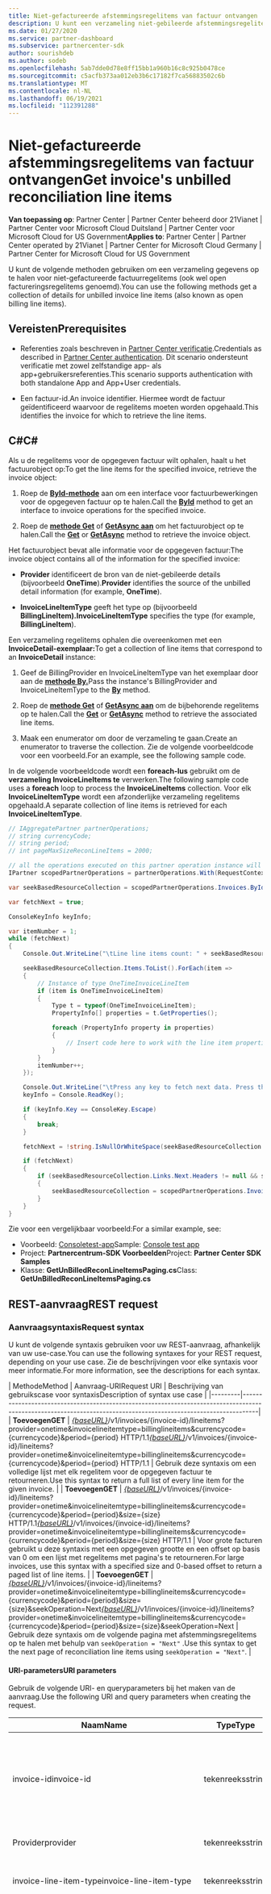 ```yaml
---
title: Niet-gefactureerde afstemmingsregelitems van factuur ontvangen
description: U kunt een verzameling niet-gebileerde afstemmingsregelitemdetails ophalen voor een opgegeven periode met behulp van Partner Center API's.
ms.date: 01/27/2020
ms.service: partner-dashboard
ms.subservice: partnercenter-sdk
author: sourishdeb
ms.author: sodeb
ms.openlocfilehash: 5ab7dde0d78e8ff15bb1a960b16c8c925b0478ce
ms.sourcegitcommit: c5acfb373aa012eb3b6c17182f7ca56883502c6b
ms.translationtype: MT
ms.contentlocale: nl-NL
ms.lasthandoff: 06/19/2021
ms.locfileid: "112391288"
---
```

# <a name="get-invoices-unbilled-reconciliation-line-items"></a><span data-ttu-id="e983e-103">Niet-gefactureerde afstemmingsregelitems van factuur ontvangen</span><span class="sxs-lookup"><span data-stu-id="e983e-103">Get invoice's unbilled reconciliation line items</span></span>

<span data-ttu-id="e983e-104">**Van toepassing op**: Partner Center | Partner Center beheerd door 21Vianet | Partner Center voor Microsoft Cloud Duitsland | Partner Center voor Microsoft Cloud for US Government</span><span class="sxs-lookup"><span data-stu-id="e983e-104">**Applies to**: Partner Center | Partner Center operated by 21Vianet | Partner Center for Microsoft Cloud Germany | Partner Center for Microsoft Cloud for US Government</span></span>

<span data-ttu-id="e983e-105">U kunt de volgende methoden gebruiken om een verzameling gegevens op te halen voor niet-gefactureerde factuurregelitems (ook wel open factureringsregelitems genoemd).</span><span class="sxs-lookup"><span data-stu-id="e983e-105">You can use the following methods get a collection of details for unbilled invoice line items (also known as open billing line items).</span></span>

## <a name="prerequisites"></a><span data-ttu-id="e983e-106">Vereisten</span><span class="sxs-lookup"><span data-stu-id="e983e-106">Prerequisites</span></span>

- <span data-ttu-id="e983e-107">Referenties zoals beschreven in [Partner Center verificatie](partner-center-authentication.md).</span><span class="sxs-lookup"><span data-stu-id="e983e-107">Credentials as described in [Partner Center authentication](partner-center-authentication.md).</span></span> <span data-ttu-id="e983e-108">Dit scenario ondersteunt verificatie met zowel zelfstandige app- als app+gebruikersreferenties.</span><span class="sxs-lookup"><span data-stu-id="e983e-108">This scenario supports authentication with both standalone App and App+User credentials.</span></span>

- <span data-ttu-id="e983e-109">Een factuur-id.</span><span class="sxs-lookup"><span data-stu-id="e983e-109">An invoice identifier.</span></span> <span data-ttu-id="e983e-110">Hiermee wordt de factuur geïdentificeerd waarvoor de regelitems moeten worden opgehaald.</span><span class="sxs-lookup"><span data-stu-id="e983e-110">This identifies the invoice for which to retrieve the line items.</span></span>

## <a name="c"></a><span data-ttu-id="e983e-111">C\#</span><span class="sxs-lookup"><span data-stu-id="e983e-111">C\#</span></span>

<span data-ttu-id="e983e-112">Als u de regelitems voor de opgegeven factuur wilt ophalen, haalt u het factuurobject op:</span><span class="sxs-lookup"><span data-stu-id="e983e-112">To get the line items for the specified invoice, retrieve the invoice object:</span></span>

1. <span data-ttu-id="e983e-113">Roep de [**ById-methode**](/dotnet/api/microsoft.store.partnercenter.invoices.iinvoicecollection.byid) aan om een interface voor factuurbewerkingen voor de opgegeven factuur op te halen.</span><span class="sxs-lookup"><span data-stu-id="e983e-113">Call the [**ById**](/dotnet/api/microsoft.store.partnercenter.invoices.iinvoicecollection.byid) method to get an interface to invoice operations for the specified invoice.</span></span>

2. <span data-ttu-id="e983e-114">Roep de [**methode Get**](/dotnet/api/microsoft.store.partnercenter.invoices.iinvoice.get) of [**GetAsync aan**](/dotnet/api/microsoft.store.partnercenter.invoices.iinvoice.getasync) om het factuurobject op te halen.</span><span class="sxs-lookup"><span data-stu-id="e983e-114">Call the [**Get**](/dotnet/api/microsoft.store.partnercenter.invoices.iinvoice.get) or [**GetAsync**](/dotnet/api/microsoft.store.partnercenter.invoices.iinvoice.getasync) method to retrieve the invoice object.</span></span>

<span data-ttu-id="e983e-115">Het factuurobject bevat alle informatie voor de opgegeven factuur:</span><span class="sxs-lookup"><span data-stu-id="e983e-115">The invoice object contains all of the information for the specified invoice:</span></span>

- <span data-ttu-id="e983e-116">**Provider** identificeert de bron van de niet-gebileerde details (bijvoorbeeld **OneTime**).</span><span class="sxs-lookup"><span data-stu-id="e983e-116">**Provider** identifies the source of the unbilled detail information (for example, **OneTime**).</span></span>

- <span data-ttu-id="e983e-117">**InvoiceLineItemType** geeft het type op (bijvoorbeeld **BillingLineItem).**</span><span class="sxs-lookup"><span data-stu-id="e983e-117">**InvoiceLineItemType** specifies the type (for example, **BillingLineItem**).</span></span>

<span data-ttu-id="e983e-118">Een verzameling regelitems ophalen die overeenkomen met een **InvoiceDetail-exemplaar:**</span><span class="sxs-lookup"><span data-stu-id="e983e-118">To get a collection of line items that correspond to an **InvoiceDetail** instance:</span></span>

1. <span data-ttu-id="e983e-119">Geef de BillingProvider en InvoiceLineItemType van het exemplaar door aan de [**methode By.**](/dotnet/api/microsoft.store.partnercenter.invoices.iinvoice.by)</span><span class="sxs-lookup"><span data-stu-id="e983e-119">Pass the instance's BillingProvider and InvoiceLineItemType to the [**By**](/dotnet/api/microsoft.store.partnercenter.invoices.iinvoice.by) method.</span></span>

2. <span data-ttu-id="e983e-120">Roep de [**methode Get**](/dotnet/api/microsoft.store.partnercenter.invoices.iinvoice.get) of [**GetAsync aan**](/dotnet/api/microsoft.store.partnercenter.invoices.iinvoice.getasync) om de bijbehorende regelitems op te halen.</span><span class="sxs-lookup"><span data-stu-id="e983e-120">Call the [**Get**](/dotnet/api/microsoft.store.partnercenter.invoices.iinvoice.get) or [**GetAsync**](/dotnet/api/microsoft.store.partnercenter.invoices.iinvoice.getasync) method to retrieve the associated line items.</span></span>

3. <span data-ttu-id="e983e-121">Maak een enumerator om door de verzameling te gaan.</span><span class="sxs-lookup"><span data-stu-id="e983e-121">Create an enumerator to traverse the collection.</span></span> <span data-ttu-id="e983e-122">Zie de volgende voorbeeldcode voor een voorbeeld.</span><span class="sxs-lookup"><span data-stu-id="e983e-122">For an example, see the following sample code.</span></span>

<span data-ttu-id="e983e-123">In de volgende voorbeeldcode wordt een **foreach-lus** gebruikt om de **verzameling InvoiceLineItems te** verwerken.</span><span class="sxs-lookup"><span data-stu-id="e983e-123">The following sample code uses a **foreach** loop to process the **InvoiceLineItems** collection.</span></span> <span data-ttu-id="e983e-124">Voor elk **InvoiceLineItemType** wordt een afzonderlijke verzameling regelitems opgehaald.</span><span class="sxs-lookup"><span data-stu-id="e983e-124">A separate collection of line items is retrieved for each **InvoiceLineItemType**.</span></span>

``` csharp
// IAggregatePartner partnerOperations;
// string currencyCode;
// string period;
// int pageMaxSizeReconLineItems = 2000;

// all the operations executed on this partner operation instance will share the same correlation Id but will differ in request Id
IPartner scopedPartnerOperations = partnerOperations.With(RequestContextFactory.Instance.Create(Guid.NewGuid()));

var seekBasedResourceCollection = scopedPartnerOperations.Invoices.ById("unbilled").By("onetime", "billinglineitems", currencyCode, period, pageMaxSizeReconLineItems).Get();

var fetchNext = true;

ConsoleKeyInfo keyInfo;

var itemNumber = 1;
while (fetchNext)
{
    Console.Out.WriteLine("\tLine line items count: " + seekBasedResourceCollection.Items.Count());

    seekBasedResourceCollection.Items.ToList().ForEach(item =>
    {
        // Instance of type OneTimeInvoiceLineItem
        if (item is OneTimeInvoiceLineItem)
        {
            Type t = typeof(OneTimeInvoiceLineItem);
            PropertyInfo[] properties = t.GetProperties();

            foreach (PropertyInfo property in properties)
            {
                // Insert code here to work with the line item properties
            }
        }
        itemNumber++;
    });

    Console.Out.WriteLine("\tPress any key to fetch next data. Press the Escape (Esc) key to quit: \n");
    keyInfo = Console.ReadKey();

    if (keyInfo.Key == ConsoleKey.Escape)
    {
        break;
    }

    fetchNext = !string.IsNullOrWhiteSpace(seekBasedResourceCollection.ContinuationToken);

    if (fetchNext)
    {
        if (seekBasedResourceCollection.Links.Next.Headers != null && seekBasedResourceCollection.Links.Next.Headers.Any())
        {
            seekBasedResourceCollection = scopedPartnerOperations.Invoices.ById("unbilled").By("onetime", "billinglineitems", currencyCode, period, pageMaxSizeReconLineItems).Seek(seekBasedResourceCollection.ContinuationToken, SeekOperation.Next);
        }
    }
}
```

<span data-ttu-id="e983e-125">Zie voor een vergelijkbaar voorbeeld:</span><span class="sxs-lookup"><span data-stu-id="e983e-125">For a similar example, see:</span></span>

- <span data-ttu-id="e983e-126">Voorbeeld: [Consoletest-app](console-test-app.md)</span><span class="sxs-lookup"><span data-stu-id="e983e-126">Sample: [Console test app](console-test-app.md)</span></span>
- <span data-ttu-id="e983e-127">Project: **Partnercentrum-SDK Voorbeelden**</span><span class="sxs-lookup"><span data-stu-id="e983e-127">Project: **Partner Center SDK Samples**</span></span>
- <span data-ttu-id="e983e-128">Klasse: **GetUnBilledReconLineItemsPaging.cs**</span><span class="sxs-lookup"><span data-stu-id="e983e-128">Class: **GetUnBilledReconLineItemsPaging.cs**</span></span>

## <a name="rest-request"></a><span data-ttu-id="e983e-129">REST-aanvraag</span><span class="sxs-lookup"><span data-stu-id="e983e-129">REST request</span></span>

### <a name="request-syntax"></a><span data-ttu-id="e983e-130">Aanvraagsyntaxis</span><span class="sxs-lookup"><span data-stu-id="e983e-130">Request syntax</span></span>

<span data-ttu-id="e983e-131">U kunt de volgende syntaxis gebruiken voor uw REST-aanvraag, afhankelijk van uw use-case.</span><span class="sxs-lookup"><span data-stu-id="e983e-131">You can use the following syntaxes for your REST request, depending on your use case.</span></span> <span data-ttu-id="e983e-132">Zie de beschrijvingen voor elke syntaxis voor meer informatie.</span><span class="sxs-lookup"><span data-stu-id="e983e-132">For more information, see the descriptions for each syntax.</span></span>

 | <span data-ttu-id="e983e-133">Methode</span><span class="sxs-lookup"><span data-stu-id="e983e-133">Method</span></span>  | <span data-ttu-id="e983e-134">Aanvraag-URI</span><span class="sxs-lookup"><span data-stu-id="e983e-134">Request URI</span></span>            | <span data-ttu-id="e983e-135">Beschrijving van gebruikscase voor syntaxis</span><span class="sxs-lookup"><span data-stu-id="e983e-135">Description of syntax use case</span></span>                                                                                |
|---------|-----------------------------------------------------------------------------------------------------------------------------------------------------------------|
| <span data-ttu-id="e983e-136">**Toevoegen**</span><span class="sxs-lookup"><span data-stu-id="e983e-136">**GET**</span></span> | <span data-ttu-id="e983e-137">[*{baseURL}*](partner-center-rest-urls.md)/v1/invoices/{invoice-id}/lineitems?provider=onetime&invoicelineitemtype=billinglineitems&currencycode={currencycode}&period={period} HTTP/1.1</span><span class="sxs-lookup"><span data-stu-id="e983e-137">[*{baseURL}*](partner-center-rest-urls.md)/v1/invoices/{invoice-id}/lineitems?provider=onetime&invoicelineitemtype=billinglineitems&currencycode={currencycode}&period={period} HTTP/1.1</span></span>                              | <span data-ttu-id="e983e-138">Gebruik deze syntaxis om een volledige lijst met elk regelitem voor de opgegeven factuur te retourneren.</span><span class="sxs-lookup"><span data-stu-id="e983e-138">Use this syntax to return a full list of every line item for the given invoice.</span></span> |
| <span data-ttu-id="e983e-139">**Toevoegen**</span><span class="sxs-lookup"><span data-stu-id="e983e-139">**GET**</span></span> | <span data-ttu-id="e983e-140">[*{baseURL}*](partner-center-rest-urls.md)/v1/invoices/{invoice-id}/lineitems?provider=onetime&invoicelineitemtype=billinglineitems&currencycode={currencycode}&period={period}&size={size} HTTP/1.1</span><span class="sxs-lookup"><span data-stu-id="e983e-140">[*{baseURL}*](partner-center-rest-urls.md)/v1/invoices/{invoice-id}/lineitems?provider=onetime&invoicelineitemtype=billinglineitems&currencycode={currencycode}&period={period}&size={size} HTTP/1.1</span></span>  | <span data-ttu-id="e983e-141">Voor grote facturen gebruikt u deze syntaxis met een opgegeven grootte en een offset op basis van 0 om een lijst met regelitems met pagina's te retourneren.</span><span class="sxs-lookup"><span data-stu-id="e983e-141">For large invoices, use this syntax with a specified size and 0-based offset to return a paged list of line items.</span></span> |
| <span data-ttu-id="e983e-142">**Toevoegen**</span><span class="sxs-lookup"><span data-stu-id="e983e-142">**GET**</span></span> | <span data-ttu-id="e983e-143">[*{baseURL}*](partner-center-rest-urls.md)/v1/invoices/{invoice-id}/lineitems?provider=onetime&invoicelineitemtype=billinglineitems&currencycode={currencycode}&period={period}&size={size}&seekOperation=Next</span><span class="sxs-lookup"><span data-stu-id="e983e-143">[*{baseURL}*](partner-center-rest-urls.md)/v1/invoices/{invoice-id}/lineitems?provider=onetime&invoicelineitemtype=billinglineitems&currencycode={currencycode}&period={period}&size={size}&seekOperation=Next</span></span>                               | <span data-ttu-id="e983e-144">Gebruik deze syntaxis om de volgende pagina met afstemmingsregelitems op te halen met behulp van `seekOperation = "Next"` .</span><span class="sxs-lookup"><span data-stu-id="e983e-144">Use this syntax to get the next page of reconciliation line items using `seekOperation = "Next"`.</span></span> |

#### <a name="uri-parameters"></a><span data-ttu-id="e983e-145">URI-parameters</span><span class="sxs-lookup"><span data-stu-id="e983e-145">URI parameters</span></span>

<span data-ttu-id="e983e-146">Gebruik de volgende URI- en queryparameters bij het maken van de aanvraag.</span><span class="sxs-lookup"><span data-stu-id="e983e-146">Use the following URI and query parameters when creating the request.</span></span>

| <span data-ttu-id="e983e-147">Naam</span><span class="sxs-lookup"><span data-stu-id="e983e-147">Name</span></span>                   | <span data-ttu-id="e983e-148">Type</span><span class="sxs-lookup"><span data-stu-id="e983e-148">Type</span></span>   | <span data-ttu-id="e983e-149">Vereist</span><span class="sxs-lookup"><span data-stu-id="e983e-149">Required</span></span> | <span data-ttu-id="e983e-150">Beschrijving</span><span class="sxs-lookup"><span data-stu-id="e983e-150">Description</span></span>                                                                     |
|------------------------|--------|----------|---------------------------------------------------------------------------------|
| <span data-ttu-id="e983e-151">invoice-id</span><span class="sxs-lookup"><span data-stu-id="e983e-151">invoice-id</span></span>             | <span data-ttu-id="e983e-152">tekenreeks</span><span class="sxs-lookup"><span data-stu-id="e983e-152">string</span></span> | <span data-ttu-id="e983e-153">Ja</span><span class="sxs-lookup"><span data-stu-id="e983e-153">Yes</span></span>      | <span data-ttu-id="e983e-154">Een tekenreeks die de factuur identificeert.</span><span class="sxs-lookup"><span data-stu-id="e983e-154">A string that identifies the invoice.</span></span> <span data-ttu-id="e983e-155">Gebruik 'niet-gebillede' om niet-gebileerde schattingen te krijgen.</span><span class="sxs-lookup"><span data-stu-id="e983e-155">Use 'unbilled' to get unbilled estimates.</span></span> |
| <span data-ttu-id="e983e-156">Provider</span><span class="sxs-lookup"><span data-stu-id="e983e-156">provider</span></span>               | <span data-ttu-id="e983e-157">tekenreeks</span><span class="sxs-lookup"><span data-stu-id="e983e-157">string</span></span> | <span data-ttu-id="e983e-158">Ja</span><span class="sxs-lookup"><span data-stu-id="e983e-158">Yes</span></span>      | <span data-ttu-id="e983e-159">De provider: 'OneTime'.</span><span class="sxs-lookup"><span data-stu-id="e983e-159">The provider: "OneTime".</span></span>                                                |
| <span data-ttu-id="e983e-160">invoice-line-item-type</span><span class="sxs-lookup"><span data-stu-id="e983e-160">invoice-line-item-type</span></span> | <span data-ttu-id="e983e-161">tekenreeks</span><span class="sxs-lookup"><span data-stu-id="e983e-161">string</span></span> | <span data-ttu-id="e983e-162">Ja</span><span class="sxs-lookup"><span data-stu-id="e983e-162">Yes</span></span>      | <span data-ttu-id="e983e-163">Het type factuurdetails: BillingLineItems.</span><span class="sxs-lookup"><span data-stu-id="e983e-163">The type of invoice detail: "BillingLineItems".</span></span>               |
| <span data-ttu-id="e983e-164">hasPartnerEarnedCredit</span><span class="sxs-lookup"><span data-stu-id="e983e-164">hasPartnerEarnedCredit</span></span> | <span data-ttu-id="e983e-165">booleaans</span><span class="sxs-lookup"><span data-stu-id="e983e-165">bool</span></span>   | <span data-ttu-id="e983e-166">Nee</span><span class="sxs-lookup"><span data-stu-id="e983e-166">No</span></span>       | <span data-ttu-id="e983e-167">De waarde die aangeeft of de regelitems moeten worden retourneren waarop het partnertegoed is toegepast.</span><span class="sxs-lookup"><span data-stu-id="e983e-167">The value indicating if to return the line items with partner earned credit applied.</span></span> <span data-ttu-id="e983e-168">Opmerking: deze parameter wordt alleen toegepast wanneer het providertype OneTime is en InvoiceLineItemType UsageLineItems is.</span><span class="sxs-lookup"><span data-stu-id="e983e-168">Note: this parameter will be only applied when provider type is OneTime and InvoiceLineItemType is UsageLineItems.</span></span>
| <span data-ttu-id="e983e-169">currencyCode</span><span class="sxs-lookup"><span data-stu-id="e983e-169">currencyCode</span></span>           | <span data-ttu-id="e983e-170">tekenreeks</span><span class="sxs-lookup"><span data-stu-id="e983e-170">string</span></span> | <span data-ttu-id="e983e-171">Ja</span><span class="sxs-lookup"><span data-stu-id="e983e-171">Yes</span></span>      | <span data-ttu-id="e983e-172">De valutacode voor de niet-gebillede regelitems.</span><span class="sxs-lookup"><span data-stu-id="e983e-172">The currency code for the unbilled line items.</span></span>                                  |
| <span data-ttu-id="e983e-173">period</span><span class="sxs-lookup"><span data-stu-id="e983e-173">period</span></span>                 | <span data-ttu-id="e983e-174">tekenreeks</span><span class="sxs-lookup"><span data-stu-id="e983e-174">string</span></span> | <span data-ttu-id="e983e-175">Ja</span><span class="sxs-lookup"><span data-stu-id="e983e-175">Yes</span></span>      | <span data-ttu-id="e983e-176">De periode voor niet-gebillede herconfiging.</span><span class="sxs-lookup"><span data-stu-id="e983e-176">The period for unbilled recon.</span></span> <span data-ttu-id="e983e-177">voorbeeld: current, previous.</span><span class="sxs-lookup"><span data-stu-id="e983e-177">example: current, previous.</span></span>                      |
| <span data-ttu-id="e983e-178">grootte</span><span class="sxs-lookup"><span data-stu-id="e983e-178">size</span></span>                   | <span data-ttu-id="e983e-179">getal</span><span class="sxs-lookup"><span data-stu-id="e983e-179">number</span></span> | <span data-ttu-id="e983e-180">Nee</span><span class="sxs-lookup"><span data-stu-id="e983e-180">No</span></span>       | <span data-ttu-id="e983e-181">Het maximum aantal items dat moet worden retourneren.</span><span class="sxs-lookup"><span data-stu-id="e983e-181">The maximum number of items to return.</span></span> <span data-ttu-id="e983e-182">De standaardgrootte is 2000</span><span class="sxs-lookup"><span data-stu-id="e983e-182">Default size is 2000</span></span>                     |
| <span data-ttu-id="e983e-183">zoekoperation</span><span class="sxs-lookup"><span data-stu-id="e983e-183">seekOperation</span></span>          | <span data-ttu-id="e983e-184">tekenreeks</span><span class="sxs-lookup"><span data-stu-id="e983e-184">string</span></span> | <span data-ttu-id="e983e-185">No</span><span class="sxs-lookup"><span data-stu-id="e983e-185">No</span></span>       | <span data-ttu-id="e983e-186">Stel seekOperation = Volgende in om de volgende pagina met recon line-items op te halen.</span><span class="sxs-lookup"><span data-stu-id="e983e-186">Set seekOperation=Next to get the next page of recon line items.</span></span>                |

### <a name="request-headers"></a><span data-ttu-id="e983e-187">Aanvraagheaders</span><span class="sxs-lookup"><span data-stu-id="e983e-187">Request headers</span></span>

<span data-ttu-id="e983e-188">Zie REST-headers [Partner Center meer informatie.](headers.md)</span><span class="sxs-lookup"><span data-stu-id="e983e-188">For more information, see [Partner Center REST headers](headers.md).</span></span>

### <a name="request-body"></a><span data-ttu-id="e983e-189">Aanvraagbody</span><span class="sxs-lookup"><span data-stu-id="e983e-189">Request body</span></span>

<span data-ttu-id="e983e-190">Geen.</span><span class="sxs-lookup"><span data-stu-id="e983e-190">None.</span></span>

## <a name="rest-response"></a><span data-ttu-id="e983e-191">REST-antwoord</span><span class="sxs-lookup"><span data-stu-id="e983e-191">REST response</span></span>

<span data-ttu-id="e983e-192">Als dit lukt, bevat het antwoord de verzameling regelitemdetails.</span><span class="sxs-lookup"><span data-stu-id="e983e-192">If successful, the response contains the collection of line item details.</span></span>

<span data-ttu-id="e983e-193">*Voor het regelitem **ChargeType** wordt de  waarde **Aankoop** aan Nieuw en de waarde **Restitutie** is aan **Annuleren.***</span><span class="sxs-lookup"><span data-stu-id="e983e-193">*For the line item **ChargeType**, the value **Purchase** is mapped to **New** and the value **Refund** is mapped to **Cancel**.*</span></span>

### <a name="response-success-and-error-codes"></a><span data-ttu-id="e983e-194">Antwoord geslaagd en foutcodes</span><span class="sxs-lookup"><span data-stu-id="e983e-194">Response success and error codes</span></span>

<span data-ttu-id="e983e-195">Elk antwoord wordt geleverd met een HTTP-statuscode die aangeeft of het is gelukt of mislukt en aanvullende informatie over foutopsporing.</span><span class="sxs-lookup"><span data-stu-id="e983e-195">Each response comes with an HTTP status code that indicates success or failure and additional debugging information.</span></span> <span data-ttu-id="e983e-196">Gebruik een hulpprogramma voor netwerk traceer om deze code, het fouttype en aanvullende parameters te lezen.</span><span class="sxs-lookup"><span data-stu-id="e983e-196">Use a network trace tool to read this code, error type, and additional parameters.</span></span> <span data-ttu-id="e983e-197">Zie REST-foutcodes voor [Partner Center lijst.](error-codes.md)</span><span class="sxs-lookup"><span data-stu-id="e983e-197">For the full list, see [Partner Center REST error codes](error-codes.md).</span></span>

### <a name="request-response-examples"></a><span data-ttu-id="e983e-198">Voorbeelden van aanvraag-antwoord</span><span class="sxs-lookup"><span data-stu-id="e983e-198">Request-response examples</span></span>

#### <a name="request-response-example-1"></a><span data-ttu-id="e983e-199">Aanvraag-antwoord voorbeeld 1</span><span class="sxs-lookup"><span data-stu-id="e983e-199">Request-response example 1</span></span>

<span data-ttu-id="e983e-200">De volgende details zijn van toepassing op dit voorbeeld:</span><span class="sxs-lookup"><span data-stu-id="e983e-200">The following details apply to this example:</span></span>

- <span data-ttu-id="e983e-201">Provider: **OneTime**</span><span class="sxs-lookup"><span data-stu-id="e983e-201">Provider: **OneTime**</span></span>
- <span data-ttu-id="e983e-202">InvoiceLineItemType: **BillingLineItems**</span><span class="sxs-lookup"><span data-stu-id="e983e-202">InvoiceLineItemType: **BillingLineItems**</span></span>
- <span data-ttu-id="e983e-203">Periode: **Vorige**</span><span class="sxs-lookup"><span data-stu-id="e983e-203">Period: **Previous**</span></span>

#### <a name="request-example-1"></a><span data-ttu-id="e983e-204">Aanvraagvoorbeeld 1</span><span class="sxs-lookup"><span data-stu-id="e983e-204">Request example 1</span></span>

```http
GET https://api.partnercenter.microsoft.com/v1//invoices/unbilled/lineitems?provider=onetime&invoicelineitemtype=billinglineitems&currencycode=usd&period=previous&size=2000 HTTP/1.1
Authorization: Bearer <token>
Accept: application/json
MS-RequestId: 1234ecb8-37af-45f4-a1a1-358de3ca2b9e
MS-CorrelationId: 5e612512-4345-4bb0-866e-47aeda031234
X-Locale: en-US
MS-PartnerCenter-Application: Partner Center .NET SDK Samples
Host: api.partnercenter.microsoft.com
```

#### <a name="response-example-1"></a><span data-ttu-id="e983e-205">Antwoordvoorbeeld 1</span><span class="sxs-lookup"><span data-stu-id="e983e-205">Response example 1</span></span>

```http
HTTP/1.1 200 OK
Content-Length: 2484
Content-Type: application/json; charset=utf-8
MS-CorrelationId: 5e612512-4345-4bb0-866e-47aeda031234
MS-RequestId: 1234ecb8-37af-45f4-a1a1-358de3ca2b9e
MS-CV: bpqyomePDUqrSSYC.0
MS-ServerId: 202010406
Date: Wed, 20 Feb 2019 19:59:27 GMT

{
   "totalCount": 3,
    "items": [
        {
            "partnerId": "934f3416-bc2f-47f3-b492-77e517d4e572",
            "customerId": "c139c4bf-2e8b-4ab5-8bed-d9f50dcca7a2",
            "customerName": "Test_Test_Office R2 Reduce Seats Validation",
            "customerDomainName": "testcustomerr2t2reduce.onmicrosoft.com",
            "customerCountry": "US",
            "invoiceNumber": "",
            "mpnId": "5357564",
            "resellerMpnId": "4649221",
            "orderId": "94e858b6d855",
            "orderDate": "2021-05-20T18:30:06.6045692Z",
            "productId": "CFQ7TTC0LH0R",
            "skuId": "0002",
            "availabilityId": "CFQ7TTC0K5RQ",
            "productName": "Microsoft 365 Phone System - Virtual User",
            "skuName": "Microsoft 365 Phone System - Virtual User",
            "productQualifiers": [
                "AddOn",
                "Trial"
            ],
            "chargeType": "new",
            "unitPrice": "0",
            "effectiveUnitPrice": "0",
            "unitType": "",
            "quantity": "25",
            "subtotal": "0",
            "taxTotal": "0",
            "totalForCustomer": "0",
            "currency": "USD",
            "publisherName": "Microsoft Corporation",
            "publisherId": "",
            "subscriptionDescription": "",
            "subscriptionId": "86646af9-e80a-4aa0-da80-3fd2b792c2cc",
            "subscriptionStartDate": "2021-05-20T00:00:00Z",
            "subscriptionEndDate": "2021-06-19T00:00:00Z",
            "chargeStartDate": "2021-05-20T00:00:00Z",
            "chargeEndDate": "2021-06-19T00:00:00Z",
            "termAndBillingCycle": "One-Month commitment for trial",
            "alternateId": "94e858b6d855",
            "referenceId": "0cf1202a-5b7d-4219-966e-93c637113708",
            "priceAdjustmentDescription": "",
            "discountDetails": "",
            "pricingCurrency": "USD",
            "pcToBCExchangeRate": "1",
            "pcToBCExchangeRateDate": "2021-05-01T00:00:00",
            "billableQuantity": "25",
            "meterDescription": "",
            "billingFrequency": "",
            "reservationOrderId": "99f246cf-ed96-41b4-b0cd-0aa43eb1fe91",
            "invoiceLineItemType": "billing_line_items",
            "billingProvider": "one_time",
            "promotionId": "",
            "attributes": {
                "objectType": "OneTimeInvoiceLineItem"
            }
            
        },
        {
            "partnerId": "934f3416-bc2f-47f3-b492-77e517d4e572",
            "customerId": "835a59a7-3172-47b5-bdef-d9cc65f4d0e4",
            "customerName": "TEST_TEST Test Promotions 01",
            "customerDomainName": "kyletestpromos01.onmicrosoft.com",
            "customerCountry": "US",
            "invoiceNumber": "",
            "mpnId": "5357564",
            "resellerMpnId": "0",
            "orderId": "5f9d52bb1408",
            "orderDate": "2021-05-20T18:48:30.6168285Z",
            "productId": "CFQ7TTC0HL8W",
            "skuId": "0001",
            "availabilityId": "CFQ7TTC0K59S",
            "productName": "Power BI Premium Per User",
            "skuName": "Power BI Premium Per User",
            "productQualifiers": [],
            "chargeType": "new",
            "unitPrice": "16",
            "effectiveUnitPrice": "14.4",
            "unitType": "",
            "quantity": "50",
            "subtotal": "720",
            "taxTotal": "0",
            "totalForCustomer": "0",
            "currency": "USD",
            "publisherName": "Microsoft Corporation",
            "publisherId": "",
            "subscriptionDescription": "",
            "subscriptionId": "9d7d1f3d-c8de-461c-db6d-91debd5129f0",
            "subscriptionStartDate": "2021-05-20T00:00:00Z",
            "subscriptionEndDate": "2022-05-19T00:00:00Z",
            "chargeStartDate": "2021-05-20T00:00:00Z",
            "chargeEndDate": "2021-06-19T00:00:00Z",
            "termAndBillingCycle": "One-Year commitment for monthly/yearly billing",
            "alternateId": "5f9d52bb1408",
            "referenceId": "28b535e0-68f4-40b5-84f7-8ed9241eb149",
            "priceAdjustmentDescription": "[\"Price for given billing period\",\"You are getting a discount due to a pre-determined override.\",\"You are getting a discount for being a partner.\",\"You are getting a price guarantee for your price.\",\"Price for given term\"]",
            "discountDetails": "",
            "pricingCurrency": "USD",
            "pcToBCExchangeRate": "1",
            "pcToBCExchangeRateDate": "2021-05-01T00:00:00",
            "billableQuantity": "50",
            "meterDescription": "",
            "billingFrequency": "Monthly",
            "reservationOrderId": "8fdebb4a-7110-496e-9570-623e4c992797",
            "invoiceLineItemType": "billing_line_items",
            "billingProvider": "one_time",
            "promotionId": "78bcf906-b945-4210-8818-cfb93caf12a1",
            "attributes/objectType": "OneTimeInvoiceLineItem",
            "attributes": {
                "objectType": "OneTimeInvoiceLineItem"
            }
        },
        {
            "partnerId": "934f3416-bc2f-47f3-b492-77e517d4e572",
            "customerId": "c139c4bf-2e8b-4ab5-8bed-d9f50dcca7a2",
            "customerName": "Test_Test_Office R2 Reduce Seats Validation",
            "customerDomainName": "testcustomerr2t2reduce.onmicrosoft.com",
            "customerCountry": "US",
            "invoiceNumber": "",
            "mpnId": "1234567",
            "resellerMpnId": 0,
            "orderId": "HJVtMZMkgQ2miuCiNv0RSr51zQDans0m1",
            "orderDate": "2019-02-04T17:59:52.9460102Z",
            "productId": "DZH318Z0BXWC",
            "skuId": "0002",
            "availabilityId": "DZH318Z0BP8B",
            "productName": "Test WAF-as-a-Service",
            "skuName": "Test WaaS - Medium Plan",
            "chargeType": "New",
            "unitPrice": 820,
            "effectiveUnitPrice": 820,
            "unitType": "",
            "quantity": 1,
            "subtotal": 820,
            "taxTotal": 0,
            "totalForCustomer": 0,
            "currency": "USD",
            "publisherName": "Test Networks, Inc.",
            "publisherId": "21223810",
            "subscriptionDescription": "",
            "subscriptionId": "12345678-9cf0-4a1f-9514-7fcc7fe9d1fe",
            "subscriptionStartDate": "2019-02-01T00:00:00Z",
            "subscriptionEndDate": "2020-01-31T00:00:00Z",
            "chargeStartDate": "2019-02-04T09:22:40.1767993-08:00",
            "chargeEndDate": "2019-03-03T09:22:40.1767993-08:00",
            "termAndBillingCycle": "1 Year Subscription",
            "alternateId": "123456ad566",
            "priceAdjustmentDescription": "[\"15.0% Partner earned credit for services managed\"]",
            "discountDetails": "",
            "pricingCurrency": "USD",
            "pcToBCExchangeRate": 1,
            "pcToBCExchangeRateDate": "2019-08-01T00:00:00Z",
            "billableQuantity": 3.1618,
            "meterDescription": "Bandwidth - Data Transfer In (GB) - Zone 2",
            "reservationOrderId": "883d475b-0000-1234-0000-8818752f1234",
            "attributes": {
                "objectType": "OneTimeInvoiceLineItem"
            }
        }
    ]
}
    ],
    "links": {
        "self": {
            "uri": "/invoices/unbilled/lineitems?provider=onetime&invoicelineitemtype=billinglineitems&currencycode=usd&period=previous&size=2000",
            "method": "GET",
            "headers": []
        },
        "next": {
            "uri": "/invoices/unbilled/lineitems?provider=onetime&invoicelineitemtype=billinglineitems&currencycode=usd&period=previous&size=2000&seekOperation=Next",
            "method": "GET",
            "headers": [
                {
                    "key": "MS-ContinuationToken",
                    "value": "AQAAAA=="
                }
            ]
        }
    },
    "attributes": {
        "objectType": "Collection"
    }
}
```

### <a name="request-response-example-2"></a><span data-ttu-id="e983e-206">Aanvraag-antwoord voorbeeld 2</span><span class="sxs-lookup"><span data-stu-id="e983e-206">Request-response example 2</span></span>

<span data-ttu-id="e983e-207">De volgende details zijn van toepassing op dit voorbeeld:</span><span class="sxs-lookup"><span data-stu-id="e983e-207">The following details apply to this example:</span></span>

- <span data-ttu-id="e983e-208">Provider: **OneTime**</span><span class="sxs-lookup"><span data-stu-id="e983e-208">Provider: **OneTime**</span></span>
- <span data-ttu-id="e983e-209">InvoiceLineItemType: **BillingLineItems**</span><span class="sxs-lookup"><span data-stu-id="e983e-209">InvoiceLineItemType: **BillingLineItems**</span></span>
- <span data-ttu-id="e983e-210">Periode: **Vorige**</span><span class="sxs-lookup"><span data-stu-id="e983e-210">Period: **Previous**</span></span>
- <span data-ttu-id="e983e-211">Zoekoperation: **Volgende**</span><span class="sxs-lookup"><span data-stu-id="e983e-211">SeekOperation: **Next**</span></span>

#### <a name="request-example-2"></a><span data-ttu-id="e983e-212">Aanvraagvoorbeeld 2</span><span class="sxs-lookup"><span data-stu-id="e983e-212">Request example 2</span></span>

```http
GET https://api.partnercenter.microsoft.com/v1/invoices/unbilled/lineitems?provider=onetime&invoiceLineItemType=billinglineitems&currencyCode=usd&period=previous&size=2000&seekoperation=next HTTP/1.1
Authorization: Bearer <token>
Accept: application/json
MS-ContinuationToken: d19617b8-fbe5-4684-a5d8-0230972fb0cf,0705c4a9-39f7-4261-ba6d-53e24a9ce47d_a4ayc/80/OGda4BO/1o/V0etpOqiLx1JwB5S3beHW0s=,0d81c700-98b4-4b13-9129-ffd5620f72e7
MS-RequestId: 1234ecb8-37af-45f4-a1a1-358de3ca2b9e
MS-CorrelationId: 5e612512-4345-4bb0-866e-47aeda031234
X-Locale: en-US
MS-PartnerCenter-Application: Partner Center .NET SDK Samples
Host: api.partnercenter.microsoft.com
```

#### <a name="response-example-2"></a><span data-ttu-id="e983e-213">Antwoordvoorbeeld 2</span><span class="sxs-lookup"><span data-stu-id="e983e-213">Response example 2</span></span>

```http
HTTP/1.1 200 OK
Content-Length: 2484
Content-Type: application/json; charset=utf-8
MS-CorrelationId: 5e612512-4345-4bb0-866e-47aeda031234
MS-RequestId: 1234ecb8-37af-45f4-a1a1-358de3ca2b9e
MS-CV: bpqyomePDUqrSSYC.0
MS-ServerId: 202010406
Date: Wed, 20 Feb 2019 19:59:27 GMT

{
   "totalCount": 3,
    "items": [
        {
            "partnerId": "934f3416-bc2f-47f3-b492-77e517d4e572",
            "customerId": "c139c4bf-2e8b-4ab5-8bed-d9f50dcca7a2",
            "customerName": "Test_Test_Office R2 Reduce Seats Validation",
            "customerDomainName": "testcustomerr2t2reduce.onmicrosoft.com",
            "customerCountry": "US",
            "invoiceNumber": "",
            "mpnId": "5357564",
            "resellerMpnId": "4649221",
            "orderId": "94e858b6d855",
            "orderDate": "2021-05-20T18:30:06.6045692Z",
            "productId": "CFQ7TTC0LH0R",
            "skuId": "0002",
            "availabilityId": "CFQ7TTC0K5RQ",
            "productName": "Microsoft 365 Phone System - Virtual User",
            "skuName": "Microsoft 365 Phone System - Virtual User",
            "productQualifiers": [
                "AddOn",
                "Trial"
            ],
            "chargeType": "new",
            "unitPrice": "0",
            "effectiveUnitPrice": "0",
            "unitType": "",
            "quantity": "25",
            "subtotal": "0",
            "taxTotal": "0",
            "totalForCustomer": "0",
            "currency": "USD",
            "publisherName": "Microsoft Corporation",
            "publisherId": "",
            "subscriptionDescription": "",
            "subscriptionId": "86646af9-e80a-4aa0-da80-3fd2b792c2cc",
            "subscriptionStartDate": "2021-05-20T00:00:00Z",
            "subscriptionEndDate": "2021-06-19T00:00:00Z",
            "chargeStartDate": "2021-05-20T00:00:00Z",
            "chargeEndDate": "2021-06-19T00:00:00Z",
            "termAndBillingCycle": "One-Month commitment for trial",
            "alternateId": "94e858b6d855",
            "referenceId": "0cf1202a-5b7d-4219-966e-93c637113708",
            "priceAdjustmentDescription": "",
            "discountDetails": "",
            "pricingCurrency": "USD",
            "pcToBCExchangeRate": "1",
            "pcToBCExchangeRateDate": "2021-05-01T00:00:00",
            "billableQuantity": "25",
            "meterDescription": "",
            "billingFrequency": "",
            "reservationOrderId": "99f246cf-ed96-41b4-b0cd-0aa43eb1fe91",
            "invoiceLineItemType": "billing_line_items",
            "billingProvider": "one_time",
            "promotionId": "",
            "attributes": {
                "objectType": "OneTimeInvoiceLineItem"
            }
            
        },
        {
            "partnerId": "934f3416-bc2f-47f3-b492-77e517d4e572",
            "customerId": "835a59a7-3172-47b5-bdef-d9cc65f4d0e4",
            "customerName": "TEST_TEST Test Promotions 01",
            "customerDomainName": "kyletestpromos01.onmicrosoft.com",
            "customerCountry": "US",
            "invoiceNumber": "",
            "mpnId": "5357564",
            "resellerMpnId": "0",
            "orderId": "5f9d52bb1408",
            "orderDate": "2021-05-20T18:48:30.6168285Z",
            "productId": "CFQ7TTC0HL8W",
            "skuId": "0001",
            "availabilityId": "CFQ7TTC0K59S",
            "productName": "Power BI Premium Per User",
            "skuName": "Power BI Premium Per User",
            "productQualifiers": [],
            "chargeType": "new",
            "unitPrice": "16",
            "effectiveUnitPrice": "14.4",
            "unitType": "",
            "quantity": "50",
            "subtotal": "720",
            "taxTotal": "0",
            "totalForCustomer": "0",
            "currency": "USD",
            "publisherName": "Microsoft Corporation",
            "publisherId": "",
            "subscriptionDescription": "",
            "subscriptionId": "9d7d1f3d-c8de-461c-db6d-91debd5129f0",
            "subscriptionStartDate": "2021-05-20T00:00:00Z",
            "subscriptionEndDate": "2022-05-19T00:00:00Z",
            "chargeStartDate": "2021-05-20T00:00:00Z",
            "chargeEndDate": "2021-06-19T00:00:00Z",
            "termAndBillingCycle": "One-Year commitment for monthly/yearly billing",
            "alternateId": "5f9d52bb1408",
            "referenceId": "28b535e0-68f4-40b5-84f7-8ed9241eb149",
            "priceAdjustmentDescription": "[\"Price for given billing period\",\"You are getting a discount due to a pre-determined override.\",\"You are getting a discount for being a partner.\",\"You are getting a price guarantee for your price.\",\"Price for given term\"]",
            "discountDetails": "",
            "pricingCurrency": "USD",
            "pcToBCExchangeRate": "1",
            "pcToBCExchangeRateDate": "2021-05-01T00:00:00",
            "billableQuantity": "50",
            "meterDescription": "",
            "billingFrequency": "Monthly",
            "reservationOrderId": "8fdebb4a-7110-496e-9570-623e4c992797",
            "invoiceLineItemType": "billing_line_items",
            "billingProvider": "one_time",
            "promotionId": "78bcf906-b945-4210-8818-cfb93caf12a1",
            "attributes/objectType": "OneTimeInvoiceLineItem",
            "attributes": {
                "objectType": "OneTimeInvoiceLineItem"
            }
        },
        {
            "partnerId": "934f3416-bc2f-47f3-b492-77e517d4e572",
            "customerId": "c139c4bf-2e8b-4ab5-8bed-d9f50dcca7a2",
            "customerName": "Test_Test_Office R2 Reduce Seats Validation",
            "customerDomainName": "testcustomerr2t2reduce.onmicrosoft.com",
            "customerCountry": "US",
            "invoiceNumber": "",
            "mpnId": "1234567",
            "resellerMpnId": 0,
            "orderId": "HJVtMZMkgQ2miuCiNv0RSr51zQDans0m1",
            "orderDate": "2019-02-04T17:59:52.9460102Z",
            "productId": "DZH318Z0BXWC",
            "skuId": "0002",
            "availabilityId": "DZH318Z0BP8B",
            "productName": "Test WAF-as-a-Service",
            "skuName": "Test WaaS - Medium Plan",
            "chargeType": "New",
            "unitPrice": 820,
            "effectiveUnitPrice": 820,
            "unitType": "",
            "quantity": 1,
            "subtotal": 820,
            "taxTotal": 0,
            "totalForCustomer": 0,
            "currency": "USD",
            "publisherName": "Test Networks, Inc.",
            "publisherId": "21223810",
            "subscriptionDescription": "",
            "subscriptionId": "12345678-9cf0-4a1f-9514-7fcc7fe9d1fe",
            "subscriptionStartDate": "2019-02-01T00:00:00Z",
            "subscriptionEndDate": "2020-01-31T00:00:00Z",
            "chargeStartDate": "2019-02-04T09:22:40.1767993-08:00",
            "chargeEndDate": "2019-03-03T09:22:40.1767993-08:00",
            "termAndBillingCycle": "1 Year Subscription",
            "alternateId": "123456ad566",
            "priceAdjustmentDescription": "[\"15.0% Partner earned credit for services managed\"]",
            "discountDetails": "",
            "pricingCurrency": "USD",
            "pcToBCExchangeRate": 1,
            "pcToBCExchangeRateDate": "2019-08-01T00:00:00Z",
            "billableQuantity": 3.1618,
            "meterDescription": "Bandwidth - Data Transfer In (GB) - Zone 2",
            "reservationOrderId": "883d475b-0000-1234-0000-8818752f1234",
            "attributes": {
                "objectType": "OneTimeInvoiceLineItem"
            }
        }
    ]
}
    ],
    "links": {
        "self": {
             "uri": "/invoices/unbilled/lineitems?provider=onetime&invoicelineitemtype=billinglineitems&currencycode=usd&period=previous&size=2000",
            "method": "GET",
            "headers": []
        }
    },
    "attributes": {
        "objectType": "Collection"
    }
}
```

#### <a name="request-example-3"></a><span data-ttu-id="e983e-214">Aanvraagvoorbeeld 3</span><span class="sxs-lookup"><span data-stu-id="e983e-214">Request example 3</span></span>

```http
GET https://api.partnercenter.microsoft.com/v1/invoices/unbilled/lineitems?provider=OneTime&invoiceLineItemType=UsageLineItems&currencyCode=usd&period=previous&size=2000&seekoperation=next HTTP/1.1
Authorization: Bearer <token>
Accept: application/json
MS-ContinuationToken: d19617b8-fbe5-4684-a5d8-0230972fb0cf,0705c4a9-39f7-4261-ba6d-53e24a9ce47d_a4ayc/80/OGda4BO/1o/V0etpOqiLx1JwB5S3beHW0s=,0d81c700-98b4-4b13-9129-ffd5620f72e7
MS-RequestId: 1234ecb8-37af-45f4-a1a1-358de3ca2b9e
MS-CorrelationId: 5e612512-4345-4bb0-866e-47aeda031234
X-Locale: en-US
MS-PartnerCenter-Application: Partner Center .NET SDK Samples
Host: api.partnercenter.microsoft.com
```

#### <a name="response-example-3"></a><span data-ttu-id="e983e-215">Antwoordvoorbeeld 3</span><span class="sxs-lookup"><span data-stu-id="e983e-215">Response example 3</span></span>

```http
HTTP/1.1 200 OK
Content-Length: 2484
Content-Type: application/json; charset=utf-8
MS-CorrelationId: 5e612512-4345-4bb0-866e-47aeda031234
MS-RequestId: 1234ecb8-37af-45f4-a1a1-358de3ca2b9e
MS-CV: bpqyomePDUqrSSYC.0
MS-ServerId: 202010406
Date: Wed, 20 Feb 2019 19:59:27 GMT

{
    "totalCount": 3,
    "items": [
        {
            "partnerId": "934f3416-bc2f-47f3-b492-77e517d4e572",
            "customerId": "c139c4bf-2e8b-4ab5-8bed-d9f50dcca7a2",
            "customerName": "Test_Test_Office R2 Reduce Seats Validation",
            "customerDomainName": "testcustomerr2t2reduce.onmicrosoft.com",
            "customerCountry": "US",
            "invoiceNumber": "",
            "mpnId": "5357564",
            "resellerMpnId": "4649221",
            "orderId": "94e858b6d855",
            "orderDate": "2021-05-20T18:30:06.6045692Z",
            "productId": "CFQ7TTC0LH0R",
            "skuId": "0002",
            "availabilityId": "CFQ7TTC0K5RQ",
            "productName": "Microsoft 365 Phone System - Virtual User",
            "skuName": "Microsoft 365 Phone System - Virtual User",
            "productQualifiers": [
                "AddOn",
                "Trial"
            ],
            "chargeType": "new",
            "unitPrice": "0",
            "effectiveUnitPrice": "0",
            "unitType": "",
            "quantity": "25",
            "subtotal": "0",
            "taxTotal": "0",
            "totalForCustomer": "0",
            "currency": "USD",
            "publisherName": "Microsoft Corporation",
            "publisherId": "",
            "subscriptionDescription": "",
            "subscriptionId": "86646af9-e80a-4aa0-da80-3fd2b792c2cc",
            "subscriptionStartDate": "2021-05-20T00:00:00Z",
            "subscriptionEndDate": "2021-06-19T00:00:00Z",
            "chargeStartDate": "2021-05-20T00:00:00Z",
            "chargeEndDate": "2021-06-19T00:00:00Z",
            "termAndBillingCycle": "One-Month commitment for trial",
            "alternateId": "94e858b6d855",
            "referenceId": "0cf1202a-5b7d-4219-966e-93c637113708",
            "priceAdjustmentDescription": "",
            "discountDetails": "",
            "pricingCurrency": "USD",
            "pcToBCExchangeRate": "1",
            "pcToBCExchangeRateDate": "2021-05-01T00:00:00",
            "billableQuantity": "25",
            "meterDescription": "",
            "billingFrequency": "",
            "reservationOrderId": "99f246cf-ed96-41b4-b0cd-0aa43eb1fe91",
            "invoiceLineItemType": "billing_line_items",
            "billingProvider": "one_time",
            "promotionId": "",
            "attributes": {
                "objectType": "OneTimeInvoiceLineItem"
            }
            
        },
        {
            "partnerId": "934f3416-bc2f-47f3-b492-77e517d4e572",
            "customerId": "835a59a7-3172-47b5-bdef-d9cc65f4d0e4",
            "customerName": "TEST_TEST Test Promotions 01",
            "customerDomainName": "kyletestpromos01.onmicrosoft.com",
            "customerCountry": "US",
            "invoiceNumber": "",
            "mpnId": "5357564",
            "resellerMpnId": "0",
            "orderId": "5f9d52bb1408",
            "orderDate": "2021-05-20T18:48:30.6168285Z",
            "productId": "CFQ7TTC0HL8W",
            "skuId": "0001",
            "availabilityId": "CFQ7TTC0K59S",
            "productName": "Power BI Premium Per User",
            "skuName": "Power BI Premium Per User",
            "productQualifiers": [],
            "chargeType": "new",
            "unitPrice": "16",
            "effectiveUnitPrice": "14.4",
            "unitType": "",
            "quantity": "50",
            "subtotal": "720",
            "taxTotal": "0",
            "totalForCustomer": "0",
            "currency": "USD",
            "publisherName": "Microsoft Corporation",
            "publisherId": "",
            "subscriptionDescription": "",
            "subscriptionId": "9d7d1f3d-c8de-461c-db6d-91debd5129f0",
            "subscriptionStartDate": "2021-05-20T00:00:00Z",
            "subscriptionEndDate": "2022-05-19T00:00:00Z",
            "chargeStartDate": "2021-05-20T00:00:00Z",
            "chargeEndDate": "2021-06-19T00:00:00Z",
            "termAndBillingCycle": "One-Year commitment for monthly/yearly billing",
            "alternateId": "5f9d52bb1408",
            "referenceId": "28b535e0-68f4-40b5-84f7-8ed9241eb149",
            "priceAdjustmentDescription": "[\"Price for given billing period\",\"You are getting a discount due to a pre-determined override.\",\"You are getting a discount for being a partner.\",\"You are getting a price guarantee for your price.\",\"Price for given term\"]",
            "discountDetails": "",
            "pricingCurrency": "USD",
            "pcToBCExchangeRate": "1",
            "pcToBCExchangeRateDate": "2021-05-01T00:00:00",
            "billableQuantity": "50",
            "meterDescription": "",
            "billingFrequency": "Monthly",
            "reservationOrderId": "8fdebb4a-7110-496e-9570-623e4c992797",
            "invoiceLineItemType": "billing_line_items",
            "billingProvider": "one_time",
            "promotionId": "78bcf906-b945-4210-8818-cfb93caf12a1",
            "attributes/objectType": "OneTimeInvoiceLineItem",
            "attributes": {
                "objectType": "OneTimeInvoiceLineItem"
            }
        },
        {
            "partnerId": "934f3416-bc2f-47f3-b492-77e517d4e572",
            "customerId": "c139c4bf-2e8b-4ab5-8bed-d9f50dcca7a2",
            "customerName": "Test_Test_Office R2 Reduce Seats Validation",
            "customerDomainName": "testcustomerr2t2reduce.onmicrosoft.com",
            "customerCountry": "US",
            "invoiceNumber": "",
            "mpnId": "1234567",
            "resellerMpnId": 0,
            "orderId": "HJVtMZMkgQ2miuCiNv0RSr51zQDans0m1",
            "orderDate": "2019-02-04T17:59:52.9460102Z",
            "productId": "DZH318Z0BXWC",
            "skuId": "0002",
            "availabilityId": "DZH318Z0BP8B",
            "productName": "Test WAF-as-a-Service",
            "skuName": "Test WaaS - Medium Plan",
            "chargeType": "New",
            "unitPrice": 820,
            "effectiveUnitPrice": 820,
            "unitType": "",
            "quantity": 1,
            "subtotal": 820,
            "taxTotal": 0,
            "totalForCustomer": 0,
            "currency": "USD",
            "publisherName": "Test Networks, Inc.",
            "publisherId": "21223810",
            "subscriptionDescription": "",
            "subscriptionId": "12345678-9cf0-4a1f-9514-7fcc7fe9d1fe",
            "subscriptionStartDate": "2019-02-01T00:00:00Z",
            "subscriptionEndDate": "2020-01-31T00:00:00Z",
            "chargeStartDate": "2019-02-04T09:22:40.1767993-08:00",
            "chargeEndDate": "2019-03-03T09:22:40.1767993-08:00",
            "termAndBillingCycle": "1 Year Subscription",
            "alternateId": "123456ad566",
            "priceAdjustmentDescription": "[\"15.0% Partner earned credit for services managed\"]",
            "discountDetails": "",
            "pricingCurrency": "USD",
            "pcToBCExchangeRate": 1,
            "pcToBCExchangeRateDate": "2019-08-01T00:00:00Z",
            "billableQuantity": 3.1618,
            "meterDescription": "Bandwidth - Data Transfer In (GB) - Zone 2",
            "reservationOrderId": "883d475b-0000-1234-0000-8818752f1234",
            "attributes": {
                "objectType": "OneTimeInvoiceLineItem"
            }
        }
    ]
}
    ],
    "links": {
        "self": {
             "uri": "/invoices/unbilled/lineitems?provider=all&invoicelineitemtype=billinglineitems&currencycode=usd&period=previous&size=2000",
            "method": "GET",
            "headers": []
        }
    },
    "attributes": {
        "objectType": "Collection"
    }
}
```
